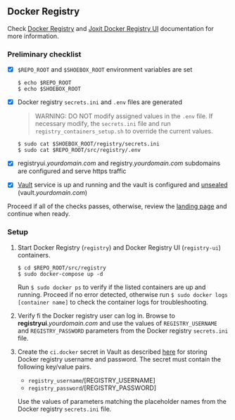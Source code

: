 ## Docker Registry
Check [Docker Registry](https://docs.docker.com/registry/) and [Joxit Docker Registry UI](https://joxit.dev/docker-registry-ui/) documentation for more information.


### Preliminary checklist

- [x] `$REPO_ROOT` and `$SHOEBOX_ROOT` environment variables are set

    ```
    $ echo $REPO_ROOT
    $ echo $SHOEBOX_ROOT
    ```

- [x] Docker registry `secrets.ini` and `.env` files are generated

    > WARNING: DO NOT modify assigned values in the `.env` file. If necessary modify, the `secrets.ini` file and run `registry_containers_setup.sh` to override the current values.

    ```
    $ sudo cat $SHOEBOX_ROOT/registry/secrets.ini
    $ sudo cat $REPO_ROOT/src/registry/.env
    ```

- [x] registryui._yourdomain.com_ and registry._yourdomain.com_ subdomains are configured and serve https traffic

- [x] [Vault](/src/vault/README.md) service is up and running and the vault is configured and [unsealed](/src/vault/README.md#unseal-vault) (vault._yourdomain.com_)

Proceed if all of the checks passes, otherwise, review the [landing page](/src/README.md#setup-outline) and continue when ready.


### Setup

  1. Start Docker Registry (`registry`) and Docker Registry UI (`registry-ui`) containers.

      ```
      $ cd $REPO_ROOT/src/registry
      $ sudo docker-compose up -d
      ```

      Run `$ sudo docker ps` to verify if the listed containers are up and running. Proceed if no error detected, otherwise run `$ sudo docker logs [container name]` to check the container logs for troubleshooting.

  2. Verify fi the Docker registry user can log in. Browse to **registryui**._yourdomain.com_ and use the values of `REGISTRY_USERNAME` and `REGISTRY_PASSWORD` parameters from the Docker registry `secrets.ini` file.

  3. <a id="docker-registry-username-and-password"></a> Create the `ci.docker` secret in Vault as described [here](/src/vault/README.md#create-a-secret) for storing Docker registry username and password. The secret must contain the following key/value pairs.

      - `registry_username`/[REGISTRY_USERNAME]
      - `registry_password`/[REGISTRY_PASSWORD]

     Use the values of parameters matching the placeholder names from the Docker registry `secrets.ini` file.